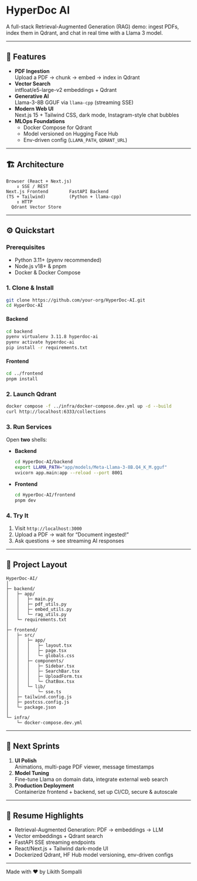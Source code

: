 # HyperDoc AI

A full-stack Retrieval-Augmented Generation (RAG) demo: ingest PDFs, index them in Qdrant, and chat in real time with a Llama 3 model.

---

## 🚀 Features

- **PDF Ingestion**  
  Upload a PDF → chunk → embed → index in Qdrant  
- **Vector Search**  
  intfloat/e5-large-v2 embeddings + Qdrant  
- **Generative AI**  
  Llama-3-8B GGUF via `llama-cpp` (streaming SSE)  
- **Modern Web UI**  
  Next.js 15 + Tailwind CSS, dark mode, Instagram-style chat bubbles  
- **MLOps Foundations**  
  - Docker Compose for Qdrant  
  - Model versioned on Hugging Face Hub  
  - Env-driven config (`LLAMA_PATH`, `QDRANT_URL`)

---

## 🏗 Architecture

```
Browser (React + Next.js)
    ↕️ SSE / REST
Next.js Frontend        FastAPI Backend
(TS + Tailwind)         (Python + llama-cpp)
    ↕️ HTTP
  Qdrant Vector Store
```

---

## ⚙️ Quickstart

### Prerequisites

- Python 3.11+ (pyenv recommended)  
- Node.js v18+ & pnpm  
- Docker & Docker Compose  

### 1. Clone & Install

```bash
git clone https://github.com/your-org/HyperDoc-AI.git
cd HyperDoc-AI
```

#### Backend

```bash
cd backend
pyenv virtualenv 3.11.8 hyperdoc-ai
pyenv activate hyperdoc-ai
pip install -r requirements.txt
```

#### Frontend

```bash
cd ../frontend
pnpm install
```

### 2. Launch Qdrant

```bash
docker compose -f ../infra/docker-compose.dev.yml up -d --build
curl http://localhost:6333/collections
```

### 3. Run Services

Open **two** shells:

- **Backend**
  ```bash
  cd HyperDoc-AI/backend
  export LLAMA_PATH="app/models/Meta-Llama-3-8B.Q4_K_M.gguf"
  uvicorn app.main:app --reload --port 8001
  ```
- **Frontend**
  ```bash
  cd HyperDoc-AI/frontend
  pnpm dev
  ```

### 4. Try It

1. Visit `http://localhost:3000`  
2. Upload a PDF → wait for “Document ingested!”  
3. Ask questions → see streaming AI responses  

---

## 📂 Project Layout

```
HyperDoc-AI/
│
├─ backend/
│   ├─ app/
│   │   ├─ main.py
│   │   ├─ pdf_utils.py
│   │   ├─ embed_utils.py
│   │   └─ rag_utils.py
│   └─ requirements.txt
│
├─ frontend/
│   ├─ src/
│   │   ├─ app/
│   │   │   ├─ layout.tsx
│   │   │   ├─ page.tsx
│   │   │   └─ globals.css
│   │   ├─ components/
│   │   │   ├─ Sidebar.tsx
│   │   │   ├─ SearchBar.tsx
│   │   │   ├─ UploadForm.tsx
│   │   │   └─ ChatBox.tsx
│   │   └─ lib/
│   │       └─ sse.ts
│   ├─ tailwind.config.js
│   ├─ postcss.config.js
│   └─ package.json
│
└─ infra/
    └─ docker-compose.dev.yml
```

---

## 🔮 Next Sprints

1. **UI Polish**  
   Animations, multi-page PDF viewer, message timestamps  
2. **Model Tuning**  
   Fine-tune Llama on domain data, integrate external web search  
3. **Production Deployment**  
   Containerize frontend + backend, set up CI/CD, secure & autoscale  

---

## 💼 Resume Highlights

- Retrieval-Augmented Generation: PDF → embeddings → LLM  
- Vector embeddings + Qdrant search  
- FastAPI SSE streaming endpoints  
- React/Next.js + Tailwind dark-mode UI  
- Dockerized Qdrant, HF Hub model versioning, env-driven configs  

---

Made with ❤️ by Likith Sompalli
